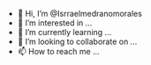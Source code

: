 - 👋 Hi, I’m @Isrraelmedranomorales
- 👀 I’m interested in ...
- 🌱 I’m currently learning ...
- 💞️ I’m looking to collaborate on ...
- 📫 How to reach me ...

<!---
Isrraelmedranomorales/Isrraelmedranomorales is a ✨ special ✨ repository because its `README.md` (this file) appears on your GitHub profile.
You can click the Preview link to take a look at your changes.
--->
